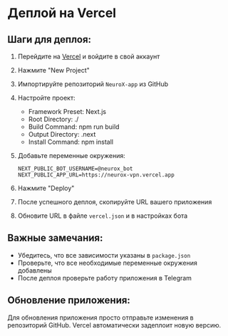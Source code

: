 # Деплой на Vercel

## Шаги для деплоя:

1. Перейдите на [Vercel](https://vercel.com) и войдите в свой аккаунт

2. Нажмите "New Project"

3. Импортируйте репозиторий `NeuroX-app` из GitHub

4. Настройте проект:
   - Framework Preset: Next.js
   - Root Directory: ./
   - Build Command: npm run build
   - Output Directory: .next
   - Install Command: npm install

5. Добавьте переменные окружения:
   ```
   NEXT_PUBLIC_BOT_USERNAME=@neurox_bot
   NEXT_PUBLIC_APP_URL=https://neurox-vpn.vercel.app
   ```

6. Нажмите "Deploy"

7. После успешного деплоя, скопируйте URL вашего приложения

8. Обновите URL в файле `vercel.json` и в настройках бота

## Важные замечания:

- Убедитесь, что все зависимости указаны в `package.json`
- Проверьте, что все необходимые переменные окружения добавлены
- После деплоя проверьте работу приложения в Telegram

## Обновление приложения:

Для обновления приложения просто отправьте изменения в репозиторий GitHub. Vercel автоматически задеплоит новую версию. 